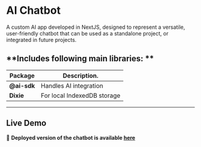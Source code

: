 # AI Chatbot

A custom AI app developed in NextJS, designed to represent a versatile, user-friendly chatbot that can be used as a standalone project, or integrated in future projects.

## **Includes following main libraries: **

| Package     | Description.                |
| ----------- | --------------------------- |
| **@ai-sdk** | Handles AI integration      |
| **Dixie**   | For local IndexedDB storage |

---

## **Live Demo**

🔗 **Deployed version of the chatbot is available [here](https://nextjs-ai-chatbot-ruby-five-29.vercel.app)**
